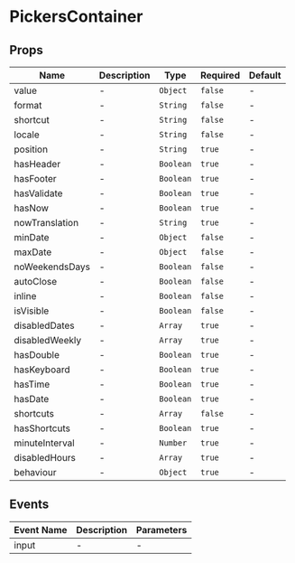 # PickersContainer

## Props

<!-- @vuese:PickersContainer:props:start -->

| Name           | Description | Type      | Required | Default |
| -------------- | ----------- | --------- | -------- | ------- |
| value          | -           | `Object`  | `false`  | -       |
| format         | -           | `String`  | `false`  | -       |
| shortcut       | -           | `String`  | `false`  | -       |
| locale         | -           | `String`  | `false`  | -       |
| position       | -           | `String`  | `true`   | -       |
| hasHeader      | -           | `Boolean` | `true`   | -       |
| hasFooter      | -           | `Boolean` | `true`   | -       |
| hasValidate    | -           | `Boolean` | `true`   | -       |
| hasNow         | -           | `Boolean` | `true`   | -       |
| nowTranslation | -           | `String`  | `true`   | -       |
| minDate        | -           | `Object`  | `false`  | -       |
| maxDate        | -           | `Object`  | `false`  | -       |
| noWeekendsDays | -           | `Boolean` | `false`  | -       |
| autoClose      | -           | `Boolean` | `false`  | -       |
| inline         | -           | `Boolean` | `false`  | -       |
| isVisible      | -           | `Boolean` | `false`  | -       |
| disabledDates  | -           | `Array`   | `true`   | -       |
| disabledWeekly | -           | `Array`   | `true`   | -       |
| hasDouble      | -           | `Boolean` | `true`   | -       |
| hasKeyboard    | -           | `Boolean` | `true`   | -       |
| hasTime        | -           | `Boolean` | `true`   | -       |
| hasDate        | -           | `Boolean` | `true`   | -       |
| shortcuts      | -           | `Array`   | `false`  | -       |
| hasShortcuts   | -           | `Boolean` | `true`   | -       |
| minuteInterval | -           | `Number`  | `true`   | -       |
| disabledHours  | -           | `Array`   | `true`   | -       |
| behaviour      | -           | `Object`  | `true`   | -       |

<!-- @vuese:PickersContainer:props:end -->

## Events

<!-- @vuese:PickersContainer:events:start -->

| Event Name | Description | Parameters |
| ---------- | ----------- | ---------- |
| input      | -           | -          |

<!-- @vuese:PickersContainer:events:end -->
